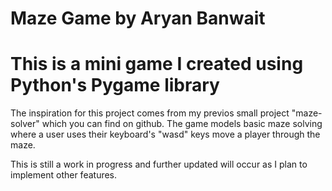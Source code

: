 # Maze Game by Aryan Banwait

# This is a mini game I created using Python's Pygame library #

The inspiration for this project comes from my previos small project "maze-solver" which you can find on github.
The game models basic maze solving where a user uses their keyboard's "wasd" keys move a player through the maze.

This is still a work in progress and further updated will occur as I plan to implement other features.


